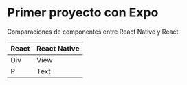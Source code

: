 # Primer proyecto con Expo

Comparaciones de componentes entre React Native y React.

React  | React Native
------ | -------------
Div  | View
P  | Text